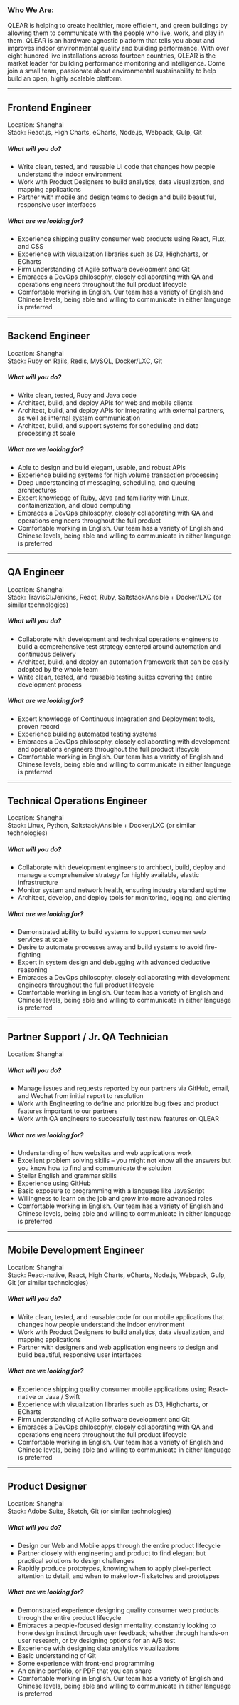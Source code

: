 ### Who We Are:
QLEAR is helping to create healthier, more efficient, and green buildings by allowing them to communicate with the people who live, work, and play in them. QLEAR is an hardware agnostic platform that tells you about and improves indoor environmental quality and building performance. With over eight hundred live installations across fourteen countries, QLEAR is the market leader for building performance monitoring and intelligence. Come join a small team, passionate about environmental sustainability to help build an open, highly scalable platform.

---

## Frontend Engineer
Location: Shanghai  
Stack: React.js, High Charts, eCharts, Node.js, Webpack, Gulp, Git

##### What will you do?
- Write clean, tested, and reusable UI code that changes how people understand the indoor environment
- Work with Product Designers to build analytics, data visualization, and mapping applications
- Partner with mobile and design teams to design and build beautiful, responsive user interfaces

##### What are we looking for?
- Experience shipping quality consumer web products using React, Flux, and CSS
- Experience with visualization libraries such as D3, Highcharts, or ECharts
- Firm understanding of Agile software development and Git
- Embraces a DevOps philosophy, closely collaborating with QA and operations engineers throughout the full product lifecycle
- Comfortable working in English. Our team has a variety of English and Chinese levels, being able and willing to communicate in either language is preferred

---

## Backend Engineer
Location:  Shanghai  
Stack: Ruby on Rails, Redis, MySQL, Docker/LXC, Git

##### What will you do?
- Write clean, tested, Ruby and Java code
- Architect, build, and deploy APIs for web and mobile clients
- Architect, build, and deploy APIs for integrating with external partners, as well as internal system communication
- Architect, build, and support systems for scheduling and data processing at scale

##### What are we looking for?
- Able to design and build elegant, usable, and robust APIs
- Experience building systems for high volume transaction processing
- Deep understanding of messaging, scheduling, and queuing architectures
- Expert knowledge of Ruby, Java and familiarity with Linux, containerization, and cloud computing
- Embraces a DevOps philosophy, closely collaborating with QA and operations engineers throughout the full product
- Comfortable working in English. Our team has a variety of English and Chinese levels, being able and willing to communicate in either language is preferred

---

## QA Engineer
Location: Shanghai  
Stack: TravisCI/Jenkins, React, Ruby, Saltstack/Ansible + Docker/LXC (or similar technologies)

##### What will you do?
- Collaborate with development and technical operations engineers to build a comprehensive test strategy centered around automation and continuous delivery
-  Architect, build, and deploy an automation framework that can be easily adopted by the whole team
- Write clean, tested, and reusable testing suites covering the entire development process

##### What are we looking for?
- Expert knowledge of Continuous Integration and Deployment tools, proven record
- Experience building automated testing systems
- Embraces a DevOps philosophy, closely collaborating with development and operations engineers throughout the full product lifecycle
- Comfortable working in English. Our team has a variety of English and Chinese levels, being able and willing to communicate in either language is preferred

---

## Technical Operations Engineer
Location: Shanghai  
Stack: Linux, Python, Saltstack/Ansible + Docker/LXC (or similar technologies)

##### What will you do?
- Collaborate with development engineers to architect, build, deploy and manage a comprehensive strategy for highly available, elastic infrastructure
- Monitor system and network health, ensuring industry standard uptime
- Architect, develop, and deploy tools for monitoring, logging, and alerting

##### What are we looking for?
- Demonstrated ability to build systems to support consumer web services at scale
- Desire to automate processes away and build systems to avoid fire-fighting
- Expert in system design and debugging with advanced deductive reasoning
- Embraces a DevOps philosophy, closely collaborating with development engineers throughout the full product lifecycle
- Comfortable working in English. Our team has a variety of English and Chinese levels, being able and willing to communicate in either language is preferred

---

## Partner Support / Jr. QA Technician
Location: Shanghai

##### What will you do?
- Manage issues and requests reported by our partners via GitHub, email, and Wechat from initial report to resolution
- Work with Engineering to define and prioritize bug fixes and product features important to our partners
- Work with QA engineers to successfully test new features on QLEAR

##### What are we looking for?
- Understanding of how websites and web applications work
- Excellent problem solving skills – you might not know all the answers but you know how to find and communicate the solution
- Stellar English and grammar skills
- Experience using GitHub
- Basic exposure to programming with a language like JavaScript
- Willingness to learn on the job and grow into more advanced roles
- Comfortable working in English. Our team has a variety of English and Chinese levels, being able and willing to communicate in either language is preferred

---

## Mobile Development Engineer
Location: Shanghai  
Stack: React-native, React, High Charts, eCharts, Node.js, Webpack, Gulp, Git (or similar technologies)

##### What will you do?
- Write clean, tested, and reusable code for our mobile applications that changes how people understand the indoor environment
- Work with Product Designers to build analytics, data visualization, and mapping applications
- Partner with designers and web application engineers to design and build beautiful, responsive user interfaces

##### What are we looking for?
- Experience shipping quality consumer mobile applications using React-native or Java / Swift
- Experience with visualization libraries such as D3, Highcharts, or ECharts
- Firm understanding of Agile software development and Git
- Embraces a DevOps philosophy, closely collaborating with QA and operations engineers throughout the full product lifecycle
- Comfortable working in English. Our team has a variety of English and Chinese levels, being able and willing to communicate in either language is preferred

---

## Product Designer
Location: Shanghai  
Stack: Adobe Suite, Sketch, Git (or similar technologies)

##### What will you do?
- Design our Web and Mobile apps through the entire product lifecycle
- Partner closely with engineering and product to find elegant but practical solutions to design challenges
- Rapidly produce prototypes, knowing when to apply pixel-perfect attention to detail, and when to make low-fi sketches and prototypes

##### What are we looking for?
- Demonstrated experience designing quality consumer web products through the entire product lifecycle
- Embraces a people-focused design mentality, constantly looking to hone design instinct through user feedback; whether through hands-on user research, or by designing options for an A/B test
- Experience with designing data analytics visualizations
- Basic understanding of Git
- Some experience with front-end programming
- An online portfolio, or PDF that you can share
- Comfortable working in English. Our team has a variety of English and Chinese levels, being able and willing to communicate in either language is preferred

